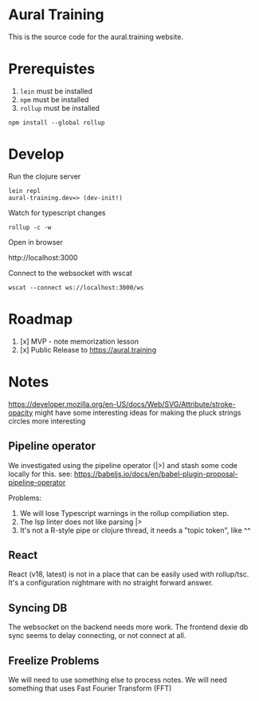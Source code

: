 # Aural Training

This is the source code for the aural.training website.

# Prerequistes

1. `lein` must be installed
2. `npm` must be installed
3. `rollup` must be installed

```
npm install --global rollup
```
# Develop

Run the clojure server
```
lein repl
aural-training.dev=> (dev-init!)
```

Watch for typescript changes
```
rollup -c -w
```

Open in browser

http://localhost:3000

Connect to the websocket with wscat

```
wscat --connect ws://localhost:3000/ws
```

# Roadmap

1. [x] MVP - note memorization lesson
2. [x] Public Release to  https://aural.training

# Notes

https://developer.mozilla.org/en-US/docs/Web/SVG/Attribute/stroke-opacity
might have some interesting ideas for making the pluck strings circles
more interesting

## Pipeline operator

We investigated using the pipeline operator (|>) and stash some code locally
for this. see: https://babeljs.io/docs/en/babel-plugin-proposal-pipeline-operator

Problems:
1. We will lose Typescript warnings in the rollup compiliation step.
2. The lsp linter does not like parsing |>
3. It's not a R-style pipe or clojure thread, it needs a "topic token", like ^^

## React

React (v18, latest) is not in a place that can be easily used with rollup/tsc. It's a configuration nightmare with no straight forward answer.

## Syncing DB

The websocket on the backend needs more work. The frontend dexie db sync seems to delay connecting, or not connect at all.

## Freelize Problems

We will need to use something else to process notes. We will need something that uses Fast Fourier Transform (FFT)
